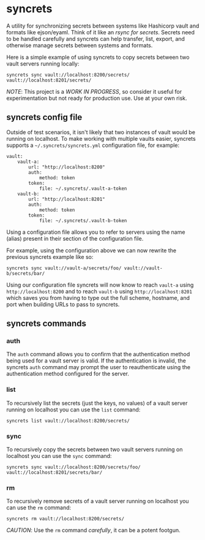 # syncrets
A utility for synchronizing secrets between systems like Hashicorp vault and formats like ejson/eyaml.
Think of it like an _rsync for secrets_. Secrets need to be handled carefully and syncrets can help
transfer, list, export, and otherwise manage secrets between systems and formats.

Here is a simple example of using syncrets to copy secrets between two vault servers running locally:
```
syncrets sync vault://localhost:8200/secrets/ vault://localhost:8201/secrets/
```
*NOTE*: This project is a *WORK IN PROGRESS*, so consider it useful for experimentation but not ready
for production use. Use at your own risk.

## syncrets config file
Outside of test scenarios, it isn't likely that two instances of vault would be running on localhost.
To make working with multiple vaults easier, syncrets supports a `~/.syncrets/syncrets.yml` configuration
file, for example:
```
vault:
    vault-a:
        url: "http://localhost:8200"
        auth:
            method: token
        token:
            file: ~/.syncrets/.vault-a-token
    vault-b:
        url: "http://localhost:8201"
        auth:
            method: token
        token:
            file: ~/.syncrets/.vault-b-token
```
Using a configuration file allows you to refer to servers using the name (alias) 
present in their section of the configuration file.

For example, using the configuration above we can now rewrite the previous syncrets example like so:
```
syncrets sync vault://vault-a/secrets/foo/ vault://vault-b/secrets/bar/
```
Using our configuration file syncrets will now know to reach `vault-a` using `http://localhost:8200` and to
reach `vault-b` using `http://localhost:8201` which saves you from having to type out the full scheme, hostname,
and port when building URLs to pass to syncrets.

## syncrets commands
### auth
The `auth` command allows you to confirm that the authentication method being used for a vault
server is valid. If the authentication is invalid, the syncrets `auth` command may prompt the user
to reauthenticate using the authentication method configured for the server.

### list
To recursively list the secrets (just the keys, no values) of a vault server running on localhost
you can use the `list` command:
```
syncrets list vault://localhost:8200/secrets/
```

### sync
To recursively copy the secrets between two vault servers running on localhost you can use the
`sync` command:
```
syncrets sync vault://localhost:8200/secrets/foo/ vault://localhost:8201/secrets/bar/
```

### rm
To recursively remove secrets of a vault server running on localhost you can use the `rm` command:
```
syncrets rm vault://localhost:8200/secrets/
```
*CAUTION*: Use the `rm` command _carefully_, it can be a potent footgun.
